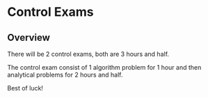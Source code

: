 # Control Exams

## Overview

There will be 2 control exams, both are 3 hours and half.

The control exam consist of 1 algorithm problem for 1 hour and then analytical problems for 2 hours and half.

Best of luck!
